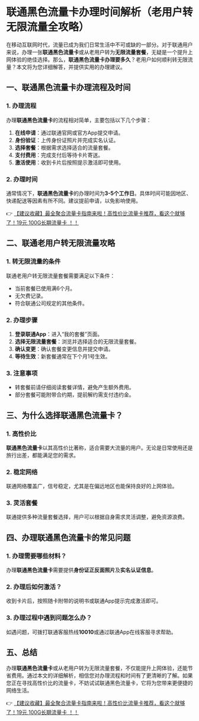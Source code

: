 # 联通黑色流量卡办理时间解析（老用户转无限流量全攻略）

在移动互联网时代，流量已成为我们日常生活中不可或缺的一部分。对于联通用户来说，办理一张**联通黑色流量卡**或从老用户转为**无限流量套餐**，无疑是一个提升上网体验的绝佳选择。那么，**联通黑色流量卡办理要多久**？老用户如何顺利转无限流量？本文将为您详细解答，并提供实用的办理建议。

## 一、联通黑色流量卡办理流程及时间

### 1. 办理流程
办理**联通黑色流量卡**的流程相对简单，主要包括以下几个步骤：
1. **在线申请**：通过联通官网或官方App提交申请。
2. **身份验证**：上传身份证照片并完成实名认证。
3. **选择套餐**：根据需求选择适合的流量套餐。
4. **支付费用**：完成支付后等待卡片寄送。
5. **激活使用**：收到卡片后按照提示激活即可使用。

### 2. 办理时间
通常情况下，**联通黑色流量卡**的办理时间为**3-5个工作日**。具体时间可能因地区、快递配送等因素有所不同。建议提前申请，以免影响使用。

👉 [【建议收藏】最全聚合流量卡指南来啦！高性价比流量卡推荐，看这个就够了！19元 100G长期流量卡 ！！](https://bit.ly/Liuliangka)

## 二、联通老用户转无限流量攻略

### 1. 转无限流量的条件
联通老用户转无限流量套餐需要满足以下条件：
- 当前套餐已使用满6个月。
- 无欠费记录。
- 符合联通公司规定的其他条件。

### 2. 办理步骤
1. **登录联通App**：进入“我的套餐”页面。
2. **选择无限流量套餐**：浏览并选择适合的无限流量套餐。
3. **确认变更**：确认套餐变更信息并提交申请。
4. **等待生效**：新套餐通常在下个月1号生效。

### 3. 注意事项
- 转套餐前请仔细阅读套餐详情，避免产生额外费用。
- 部分套餐可能附带合约期，提前解约需支付违约金。

## 三、为什么选择联通黑色流量卡？

### 1. 高性价比
**联通黑色流量卡**以其高性价比著称，适合需要大流量的用户。无论是日常使用还是旅行出差，都能满足您的需求。

### 2. 稳定网络
联通网络覆盖广，信号稳定，尤其是在偏远地区也能保持良好的上网体验。

### 3. 灵活套餐
联通提供多种流量套餐选择，用户可以根据自身需求灵活调整，避免资源浪费。

## 四、办理联通黑色流量卡的常见问题

### 1. 办理需要哪些材料？
办理**联通黑色流量卡**需要提供**身份证正反面照片**及**实名认证信息**。

### 2. 办理后如何激活？
收到卡片后，按照随卡附带的说明书或联通App提示完成激活即可。

### 3. 办理过程中遇到问题怎么办？
如遇问题，可拨打联通客服热线**10010**或通过联通App在线客服寻求帮助。

## 五、总结

办理**联通黑色流量卡**或从老用户转为无限流量套餐，不仅能提升上网体验，还能节省费用。通过本文的详细解析，相信您对办理流程和时间有了更清晰的了解。如果您正在寻找高性价比的流量卡，不妨试试联通黑色流量卡，它将为您带来更便捷的网络生活。

👉 [【建议收藏】最全聚合流量卡指南来啦！高性价比流量卡推荐，看这个就够了！19元 100G长期流量卡 ！！](https://bit.ly/Liuliangka)